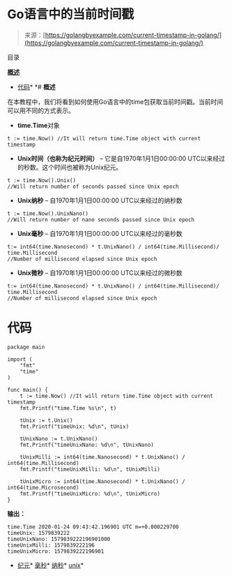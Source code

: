 <!--yml

分类：未分类

日期：2024-10-13 06:07:51

-->

# Go语言中的当前时间戳

> 来源：[https://golangbyexample.com/current-timestamp-in-golang/](https://golangbyexample.com/current-timestamp-in-golang/)

目录

**[概述](#Overview "Overview")**

+   [代码](#Code "Code")*  *# **概述**

在本教程中，我们将看到如何使用Go语言中的time包获取当前时间戳。当前时间可以用不同的方式表示。

+   **time.Time**对象

```
t := time.Now() //It will return time.Time object with current timestamp
```

+   **Unix时间（也称为纪元时间）** – 它是自1970年1月1日00:00:00 UTC以来经过的秒数。这个时间也被称为Unix纪元。

```
t := time.Now().Unix() 
//Will return number of seconds passed since Unix epoch
```

+   **Unix纳秒** – 自1970年1月1日00:00:00 UTC以来经过的纳秒数

```
t := time.Now().UnixNano() 
//Will return number of nano seconds passed since Unix epoch
```

+   **Unix毫秒** – 自1970年1月1日00:00:00 UTC以来经过的毫秒数

```
t:= int64(time.Nanosecond) * t.UnixNano() / int64(time.Millisecond)/ time.Millisecond  
//Number of millisecond elapsed since Unix epoch
```

+   **Unix微秒** – 自1970年1月1日00:00:00 UTC以来经过的微秒数

```
t:= int64(time.Nanosecond) * t.UnixNano() / int64(time.Millisecond)/ time.Millisecond  
//Number of millisecond elapsed since Unix epoch
```

# 代码

```
package main

import (
    "fmt"
    "time"
)

func main() {
    t := time.Now() //It will return time.Time object with current timestamp
    fmt.Printf("time.Time %s\n", t)

    tUnix := t.Unix()
    fmt.Printf("timeUnix: %d\n", tUnix)

    tUnixNano := t.UnixNano()
    fmt.Printf("timeUnixNano: %d\n", tUnixNano)

    tUnixMilli := int64(time.Nanosecond) * t.UnixNano() / int64(time.Millisecond)
    fmt.Printf("timeUnixMilli: %d\n", tUnixMilli)

    tUnixMicro := int64(time.Nanosecond) * t.UnixNano() / int64(time.Microsecond)
    fmt.Printf("timeUnixMicro: %d\n", tUnixMicro)
}
```

**输出：**

```
time.Time 2020-01-24 09:43:42.196901 UTC m=+0.000229700
timeUnix: 1579839222
timeUnixNano: 1579839222196901000
timeUnixMilli: 1579839222196
timeUnixMicro: 1579839222196901
```

+   [纪元](https://golangbyexample.com/tag/epoch/)*   [毫秒](https://golangbyexample.com/tag/miliseconds/)*   [纳秒](https://golangbyexample.com/tag/nanoseconds/)*   [unix](https://golangbyexample.com/tag/unix/)*
